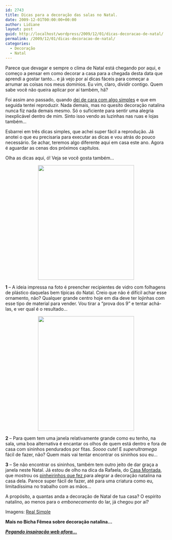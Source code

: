 ```yaml
---
id: 2743
title: Dicas para a decoração das salas no Natal.
date: 2009-12-01T00:00:00+00:00
author: Lidiane
layout: post
guid: http://localhost/wordpress/2009/12/01/dicas-decoracao-de-natal/
permalink: /2009/12/01/dicas-decoracao-de-natal/
categories:
  - Decoração
  - Natal
---
```

Parece que devagar e sempre o clima de Natal está chegando por aqui, e começo a pensar em como decorar a casa para a chegada desta data que aprendi a gostar tanto… e já vejo por aí dicas fáceis para começar a arrumar as coisas nos meus domínios. Eu vim, claro, dividir contigo. Quem sabe você não queira aplicar por aí também, hã?

Foi assim ano passado, quando [dei de cara com algo simples](http://www.trololodemulher.com.br/2008/12/04/pegando-inspirao-web-afora/) e que em seguida tentei reproduzir. Nada demais, mas no quesito decoração natalina nunca fiz nada demais mesmo. Só o suficiente para sentir uma alegria inexplicável dentro de mim. Sinto isso vendo as luzinhas nas ruas e lojas também…

Esbarrei em três dicas simples, que achei super fácil a reprodução. Já anotei o que eu precisaria para executar as dicas e vou atrás do pouco necessário. Se achar, teremos algo diferente aqui em casa este ano. Agora é aguardar as cenas dos próximos capítulos.

Olha as dicas aqui, ó! Veja se você gosta também…

<p style="text-align: center;">
  <a href="http://www.trololodemulher.com.br/blog/wp-content/uploads/2009/11/xmas-center-piece_3001.jpg"><img class="size-full wp-image-3615  aligncenter" title="xmas-center-piece_300[1]" src="http://www.trololodemulher.com.br/blog/wp-content/uploads/2009/11/xmas-center-piece_3001.jpg" alt="" width="300" height="357" /></a>
</p>

**1** &#8211; A ideia impressa na foto é preencher recipientes de vidro com folhagens de plástico daquelas bem típicas do Natal. Creio que não é difícil achar esse ornamento, não? Qualquer grande centro hoje em dia deve ter lojinhas com esse tipo de material para vender. Vou tirar a &#8220;prova dos 9&#8221; e tentar achá-las, e ver qual é o resultado&#8230;

<p style="text-align: center;">
  <a href="http://www.trololodemulher.com.br/blog/wp-content/uploads/2009/11/bells_3001.jpg"><img class="size-full wp-image-3614  aligncenter" title="bells_300[1]" src="http://www.trololodemulher.com.br/blog/wp-content/uploads/2009/11/bells_3001.jpg" alt="" width="300" height="357" /></a>
</p>

**2** &#8211; Para quem tem uma janela relativamente grande como eu tenho, na sala, uma boa alternativa é encantar os olhos de quem está dentro e fora de casa com sininhos pendurados por fitas. _Soooo cute_! E _superultramega_ fácil de fazer, não? Quem mais vai tentar encontrar os sininhos sou eu&#8230;

**3** &#8211; Se não encontrar os sininhos, também tem outro jeito de dar graça a janela neste Natal. Já estou de olho na dica da Rafaela, do <a href="http://casamontada.blogspot.com/" target="_blank">Casa Montada</a>, que mostrou os <a href="http://casamontada.blogspot.com/2009/11/i-wish-you-merry-christmas.html" target="_blank">pinheirinhos que fez </a>para alegrar a decoração natalina na casa dela. Parece super fácil de fazer, até para uma criatura como eu, limitadíssima no trabalho com as mãos&#8230;

A propósito, a quantas anda a decoração de Natal de tua casa? O espírito natalino, ao menos para o _embonecamento_ do lar, já chegou por aí?

Imagens: <a href="http://www.realsimple.com/" target="_blank">Real Simple</a>

**Mais no Bicha Fêmea sobre decoração natalina&#8230;**

<a href="http://www.trololodemulher.com.br/2008/12/04/pegando-inspirao-web-afora/" target="_self"><strong><em>Pegando inspiração web afora…</em></strong></a>

&nbsp;